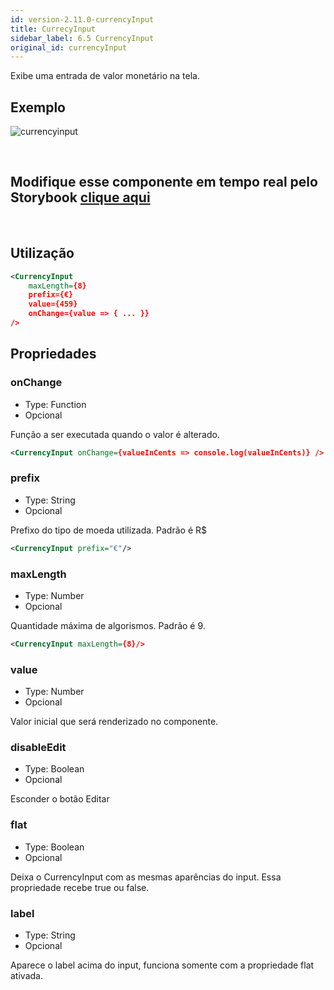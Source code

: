```yaml
---
id: version-2.11.0-currencyInput
title: CurrecyInput
sidebar_label: 6.5 CurrencyInput
original_id: currencyInput
---
```


Exibe uma entrada de valor monetário na tela.

## Exemplo

![currencyinput](assets/images_components/v2.0.0/currencyinput.jpg)

<br>

## Modifique esse componente em tempo real pelo Storybook [clique aqui](https://ame-miniapp-components.calindra.com.br/storybook/?path=/story/intera%C3%A7%C3%B5es-currencyinput--basic)

<br>

## Utilização

```xml
<CurrencyInput
    maxLength={8}
    prefix={€}
    value={459}
    onChange={value => { ... }}
/>
```

## Propriedades

### onChange

- Type: Function
- Opcional

Função a ser executada quando o valor é alterado.

```xml
<CurrencyInput onChange={valueInCents => console.log(valueInCents)} />
```

### prefix

- Type: String
- Opcional

Prefixo do tipo de moeda utilizada. Padrão é R$

```xml
<CurrencyInput prefix="€"/>
```

### maxLength

- Type: Number
- Opcional

Quantidade máxima de algorismos. Padrão é 9.

```xml
<CurrencyInput maxLength={8}/>
```

### value

- Type: Number
- Opcional

Valor inicial que será renderizado no componente.

### disableEdit

- Type: Boolean
- Opcional

Esconder o botão Editar

### flat

- Type: Boolean
- Opcional

Deixa o CurrencyInput com as mesmas aparências do input. Essa propriedade recebe true ou false.

### label

- Type: String
- Opcional

Aparece o label acima do input, funciona somente com a propriedade flat ativada.
